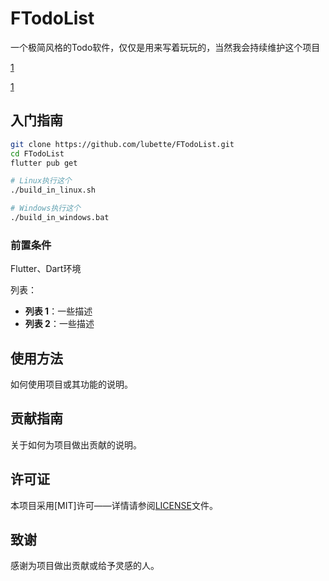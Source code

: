 # FTodoList

一个极简风格的Todo软件，仅仅是用来写着玩玩的，当然我会持续维护这个项目

[1](./images/1.png)

[1](./images/2.png)

## 入门指南

```bash
git clone https://github.com/lubette/FTodoList.git
cd FTodoList
flutter pub get

# Linux执行这个
./build_in_linux.sh

# Windows执行这个
./build_in_windows.bat
```
### 前置条件

Flutter、Dart环境

列表：
  - **列表 1**：一些描述
  - **列表 2**：一些描述

## 使用方法

如何使用项目或其功能的说明。

## 贡献指南

关于如何为项目做出贡献的说明。

## 许可证

本项目采用[MIT]许可——详情请参阅[LICENSE](LICENSE)文件。

## 致谢

感谢为项目做出贡献或给予灵感的人。
